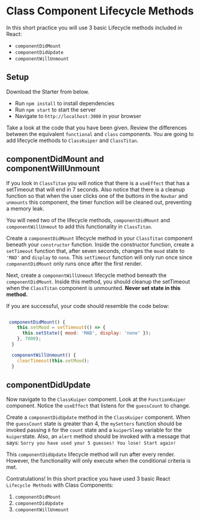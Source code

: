 # Class Component Lifecycle Methods

In this short practice you will use 3 basic Lifecycle methods included in React:

- `componentDidMount`
- `componentDidUpdate`
- `componentWillUnmount`

## Setup

Download the Starter from below.

- Run `npm install` to install dependencies
- Run `npm start` to start the server
- Navigate to `http://localhost:3000` in your browser

Take a look at the code that you have been given. Review the differences between
the equivalent `functional` and `class` components. You are going to add
lifecycle
methods to `ClassKuiper` and `ClassTitan`.

## componentDidMount and componentWillUnmount

If you look in `ClassTitan` you will notice that there is a `useEffect` that has
a setTimeout that will end in 7 seconds. Also notice that there is a cleanup
function so that when the user clicks one of the buttons in the `Navbar` and
`unmounts` this component, the timer function will be cleaned out, preventing a
memory leak.

You will need two of the lifecycle methods, `componentDidMount` and
`componentWillUnmout` to add this functionality in `ClassTitan`.

Create a `componentDidMount` lifecycle method in your `ClassTitan` component
beneath your `constructor` function. Inside the constructor function, create a
`setTimeout` function that, after seven seconds, changes the `mood` state to
`'MAD'` and `display` to `none`. This `setTimeout` function will only run once
since `componentDidMount` only runs once after the first render.

Next, create a `componentWillUnmout` lifecycle method beneath the
`componentDidMount`. Inside this method, you should cleanup the setTimeout when
the `ClassTitan` component is unmounted. **Never set state in this method.**

If you are successful, your code should resemble the code below:

```js

 componentDidMount() {
    this.setMood = setTimeout(() => {
      this.setState({ mood: 'MAD', display: 'none' });
    }, 7000);
  }

  componentWillUnmount() {
    clearTimeout(this.setMood);
  }

```

## componentDidUpdate

Now navigate to the `ClassKuiper` component. Look at the `FunctionKuiper`
component. Notice the `useEffect` that listens for the `guessCount` to change.

Create a `componentDidUpdate` method in the `ClassKuiper` component. When the
`guessCount` state is greater than 4, the `mySetters` function should be invoked
passing `0` for the `count` state and a `kuiperSleep` variable for the
`kuiper`state. Also, an `alert` method should be invoked with a message that
says: `Sorry you have used your 5 guesses! You lose! Start again!`

This `componentDidUpdate` lifecycle method will run after every render. However,
the functionality will only execute when the conditional criteria is met.

Contratulations! In this short practice you have used 3 basic React
`Lifecycle Methods` with Class Components:

1. `componentDidMount`
2. `componentDidUpdate`
3. `componentWillUnmount`
